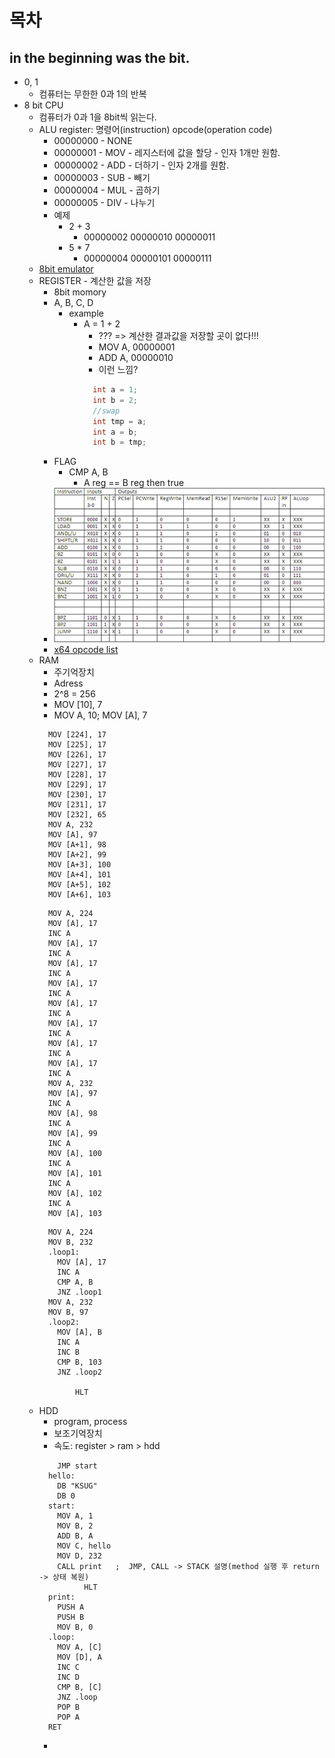 # 목차
## in the beginning was the bit.
- 0, 1
  - 컴퓨터는 무한한 0과 1의 반복
- 8 bit CPU
  - 컴퓨터가 0과 1을 8bit씩 읽는다.
  - ALU register: 명령어(instruction) opcode(operation code)
    - 00000000 - NONE
    - 00000001 - MOV - 레지스터에 값을 할당   - 인자 1개만 원함.
    - 00000002 - ADD - 더하기              - 인자 2개를 원함. 
    - 00000003 - SUB - 빼기
    - 00000004 - MUL - 곱하기
    - 00000005 - DIV - 나누기
    - 예제 
      - 2 + 3
        - 00000002 00000010 00000011
      - 5 * 7
        - 00000004 00000101 00000111
  - [8bit emulator](https://boojongmin.github.io/assembler-simulator/index.html)
  - REGISTER - 계산한 값을 저장
    - 8bit momory
    - A, B, C, D
      - example
        - A = 1 + 2
          - ??? => 계산한 결과값을 저장할 곳이 없다!!!
          - MOV A, 00000001
          - ADD A, 00000010
          - 이런 느낌?
          ```java
            int a = 1;
            int b = 2;
            //swap
            int tmp = a;
            int a = b;
            int b = tmp;
          ```
    - FLAG
      - CMP A, B
        - A reg == B reg then true
    - ![8 bit opcode](./images/8bit_table.jpg)
    - [x64 opcode list](http://ref.x86asm.net/coder64.html)
  - RAM
    - 주기억장치
    - Adress
    - 2^8 = 256
    - MOV [10], 7
    - MOV A, 10; MOV [A], 7
    ```assembly
      MOV [224], 17
      MOV [225], 17
      MOV [226], 17
      MOV [227], 17
      MOV [228], 17
      MOV [229], 17
      MOV [230], 17
      MOV [231], 17
      MOV [232], 65
      MOV A, 232
      MOV [A], 97
      MOV [A+1], 98
      MOV [A+2], 99
      MOV [A+3], 100
      MOV [A+4], 101
      MOV [A+5], 102
      MOV [A+6], 103
    ```
    ```assembly
      MOV A, 224
      MOV [A], 17
      INC A
      MOV [A], 17
      INC A
      MOV [A], 17
      INC A
      MOV [A], 17
      INC A
      MOV [A], 17
      INC A
      MOV [A], 17
      INC A
      MOV [A], 17
      INC A
      MOV [A], 17
      INC A
      MOV A, 232
      MOV [A], 97
      INC A
      MOV [A], 98
      INC A
      MOV [A], 99
      INC A
      MOV [A], 100
      INC A
      MOV [A], 101
      INC A
      MOV [A], 102
      INC A
      MOV [A], 103
    ```
    ```assembly
      MOV A, 224
      MOV B, 232
      .loop1: 
        MOV [A], 17
        INC A
        CMP A, B
        JNZ .loop1
      MOV A, 232
      MOV B, 97
      .loop2:
        MOV [A], B
        INC A
        INC B
        CMP B, 103
        JNZ .loop2

            HLT 
    ```
  - HDD
    - program, process
    - 보조기억장치
    - 속도: register > ram > hdd 
    ```assembly
        JMP start
      hello: 
        DB "KSUG"
        DB 0	
      start:
        MOV A, 1           
        MOV B, 2	
        ADD B, A
        MOV C, hello
        MOV D, 232
        CALL print   ;  JMP, CALL -> STACK 설명(method 실행 후 return -> 상태 복원)
              HLT      
      print:
        PUSH A
        PUSH B
        MOV B, 0
      .loop:
        MOV A, [C]
        MOV [D], A
        INC C
        INC D
        CMP B, [C]
        JNZ .loop 
        POP B
        POP A
      RET     
    ```  
    - 




